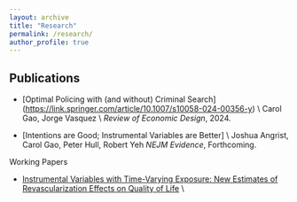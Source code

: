 ```yaml
---
layout: archive
title: "Research"
permalink: /research/
author_profile: true
---
```


Publications 
------
- [Optimal Policing with (and without) Criminal Search] (https://link.springer.com/article/10.1007/s10058-024-00356-y) \\
    Carol Gao, Jorge Vasquez \\
    *Review of Economic Design*, 2024. 

- [Intentions are Good; Instrumental Variables are Better] \\
    Joshua Angrist, Carol Gao, Peter Hull, Robert Yeh
    *NEJM Evidence*, Forthcoming. 

Working Papers 
- [Instrumental Variables with Time-Varying Exposure: New Estimates of Revascularization Effects on Quality of Life](https://arxiv.org/abs/2501.01623) \\

